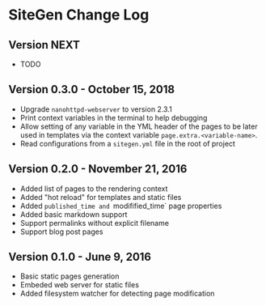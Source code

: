 # SiteGen Change Log

## Version NEXT

- TODO

## Version 0.3.0 - October 15, 2018

- Upgrade `nanohttpd-webserver` to version 2.3.1
- Print context variables in the terminal to help debugging
- Allow setting of any variable in the YML header of the pages to be later
  used in templates via the context variable `page.extra.<variable-name>`.
- Read configurations from a `sitegen.yml` file in the root of project

## Version 0.2.0 - November 21, 2016

- Added list of pages to the rendering context
- Added "hot reload" for templates and static files
- Added `published_time and `modifified_time` page properties
- Added basic markdown support
- Support permalinks without explicit filename
- Support blog post pages


## Version 0.1.0 - June 9, 2016

- Basic static pages generation
- Embeded web server for static files
- Added filesystem watcher for detecting page modification

